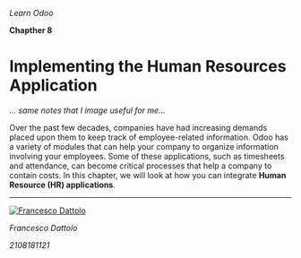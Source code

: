 *Learn Odoo*

**Chapther 8**

# Implementing the Human Resources Application

*... same notes that I image useful for me...*

Over the past few decades, companies have had increasing demands placed upon them to keep track of employee-related information. Odoo has a variety of modules that can help your company to organize information involving your employees. Some of these applications, such as timesheets and attendance, can become critical processes that help a company to contain costs. In this chapter, we will look at how you can integrate **Human Resource (HR) applications**.

---

[![Francesco Dattolo](https://i0.wp.com/www.francescodattolo.it/wp-content/uploads/2019/09/cropped-francescodattolo-free_hand-logo-1.png)](https://francescodattolo.it)

*Francesco Dattolo*

*2108181121*